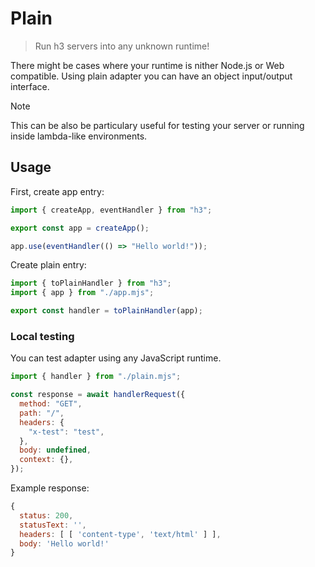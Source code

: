 # Plain

> Run h3 servers into any unknown runtime!

There might be cases where your runtime is nither Node.js or Web compatible. Using plain adapter you can have an object input/output interface.

> [!NOTE]
> This can be also be particulary useful for testing your server or running inside lambda-like environments.

## Usage

First, create app entry:

```js [app.mjs]
import { createApp, eventHandler } from "h3";

export const app = createApp();

app.use(eventHandler(() => "Hello world!"));
```

Create plain entry:

```js [plain.mjs]
import { toPlainHandler } from "h3";
import { app } from "./app.mjs";

export const handler = toPlainHandler(app);
```

### Local testing

You can test adapter using any JavaScript runtime.

```js [plain.test.mjs]
import { handler } from "./plain.mjs";

const response = await handlerRequest({
  method: "GET",
  path: "/",
  headers: {
    "x-test": "test",
  },
  body: undefined,
  context: {},
});
```

Example response:

```js
{
  status: 200,
  statusText: '',
  headers: [ [ 'content-type', 'text/html' ] ],
  body: 'Hello world!'
}
```
